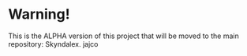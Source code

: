 # Warning!

This is the ALPHA version of this project that will be moved to the main repository: Skyndalex.
jajco